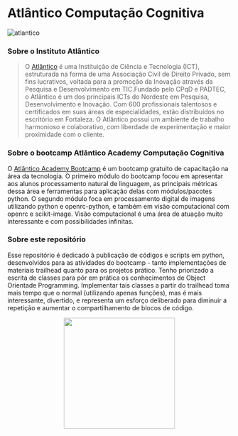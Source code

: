 # Atlântico Computação Cognitiva

![atlantico](https://github.com/duartqx/images/blob/main/atlantico.jpg?raw=true 'Atlantico Bootcamp')

### Sobre o Instituto Atlântico

> O [Atlântico](https://www.atlantico.com.br) é uma Instituição de Ciência e Tecnologia (ICT), estruturada na forma de uma Associação Civil de Direito Privado, sem fins lucrativos, voltada para a promoção da Inovação através da Pesquisa e Desenvolvimento em TIC.Fundado pelo CPqD e PADTEC, o Atlântico é um dos principais ICTs do Nordeste em Pesquisa, Desenvolvimento e Inovação. Com 600 profissionais talentosos e certificados em suas áreas de especialidades, estão distribuídos no escritório em Fortaleza. O Atlântico possui um ambiente de trabalho harmonioso e colaborativo, com liberdade de experimentação e maior proximidade com o cliente.

### Sobre o bootcamp Atlântico Academy Computação Cognitiva

O [Atlântico Academy Bootcamp](https://www.atlantico.com.br/academy-bootcamp/) é um bootcamp gratuito de capacitação na área da tecnologia. O primeiro módulo do bootcamp focou em apresentar aos alunos processamento natural de linguagem, as principais métricas dessa área e ferramentas para aplicação delas com módulos/pacotes python. O segundo módulo foca em processamento digital de imagens utilizando python e openrc-python, e também em visão computacional com openrc e scikit-image. Visão computacional é uma área de atuação muito interessante e com possibilidades infinitas.

### Sobre este repositório

Esse repositório é dedicado à publicação de códigos e scripts em python, desenvolvidos para as atividades do bootcamp - tanto implementações de materiais trailhead quanto para os projetos prático. Tenho priorizado a escrita de classes para pôr em prática os conhecimentos de Object Orientade Programming. Implementar tais classes a partir do trailhead toma mais tempo que o normal (utilizando apenas funções), mas é mais interessante, divertido, e representa um esforço deliberado para diminuir a repetição e aumentar o compartilhamento de blocos de código.

<p align="center">
    <img width="250" src="https://github.com/duartqx/images/blob/main/AtlanticoLogo.png?raw=true">
</p>
